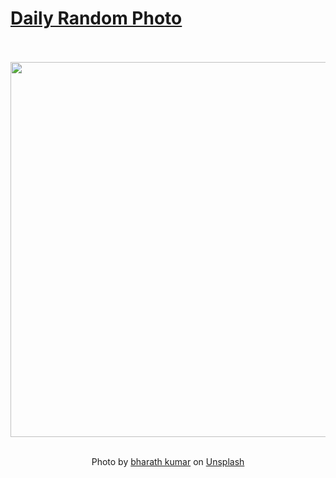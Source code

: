 # [Daily Random Photo](https://www.dailyrandomphoto.com/)

<div align="center">
  <br>
  <br>
  <a href="https://www.dailyrandomphoto.com/p/2025/2025-01-22/"><img src="https://images.unsplash.com/photo-1733725071146-5e4157a308da?crop=entropy&cs=tinysrgb&fit=max&fm=jpg&ixid=M3w3NzUwOHwwfDF8cmFuZG9tfHx8fHx8fHx8MTczNzUwNjM4N3w&ixlib=rb-4.0.3&q=80&w=1080" width="600px"></a>
  <br>
  <br>
  <p class="has-text-grey">Photo by <a href="https://unsplash.com/@bharath9110?utm_source=Daily%20Random%20Photo&amp;utm_medium=referral" target="_blank" rel="noopener noreferrer">bharath kumar</a> on <a href="https://unsplash.com/photos/a-couple-of-fish-are-swimming-in-the-water-fDBlP_5JjVU?utm_source=Daily%20Random%20Photo&amp;utm_medium=referral" target="_blank" rel="noopener noreferrer">Unsplash</a></p>
</div>
